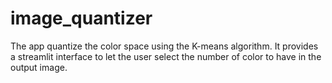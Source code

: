 # image_quantizer
The app quantize the color space using the K-means algorithm. It provides a streamlit interface to let the user select the number of color to have in the output image.
